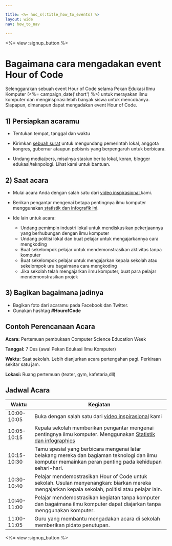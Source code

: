 ```yaml
---

title: <%= hoc_s(:title_how_to_events) %>
layout: wide
nav: how_to_nav

---
```


<%= view :signup_button %>

# Bagaimana cara mengadakan event Hour of Code

Selenggarakan sebuah event Hour of Code selama Pekan Edukasi Ilmu Komputer (<%= campaign_date('short') %>) untuk merayakan ilmu komputer dan menginspirasi lebih banyak siswa untuk mencobanya. Siapapun, dimanapun dapat mengadakan event Hour of Code.

## 1) Persiapkan acaramu

  * Tentukan tempat, tanggal dan waktu
  * Kirimkan [sebuah surat](https://docs.google.com/a/code.org/document/d/1eP41sKW7y0qq_JvkRIgZK8dWYICaGRZ4CCDETXa78wY/edit) untuk mengundang pemerintah lokal, anggota kongres, gubernur ataupun pebisnis yang berpengaruh untuk berbicara.
  * Undang media/pers, misalnya stasiun berita lokal, koran, blogger edukasi/teknpologi. Lihat  kami untuk bantuan.</li> </ul> 
    
    ## 2) Saat acara
    
      * Mulai acara Anda dengan salah satu dari [ video inspirasional ](<%= resolve_url('/promote/resources#videos') %>) kami.
      * Berikan pengantar mengenai betapa pentingnya ilmu komputer menggunakan[ statistik dan infografik ini](<%= resolve_url('/promote/stats') %>).   
          
        
      * Ide lain untuk acara: 
          * Undang pemimpin industri lokal untuk mendiskusikan pekerjaannya yang berhubungan dengan ilmu komputer
          * Undang politisi lokal dan buat pelajar untuk mengajarkannya cara mengkoding
          * Buat sekelompok pelajar untuk mendemonstrasikan aktivitas tanpa komputer
          * Buat sekelompok pelajar untuk mengajarkan kepala sekolah atau sekelompok uru bagaimana cara mengkoding
          * Jika sekolah telah mengajarkan ilmu komputer, buat para pelajar mendemonstrasikan projek
    
    ## 3) Bagikan bagaimana jadinya
    
      * Bagikan foto dari acaramu pada Facebook dan Twitter. 
      * Gunakan hashtag **#HourofCode**
    
    ## Contoh Perencanaan Acara
    
    **Acara:** Pertemuan pembukaan Computer Science Education Week
    
    **Tanggal:** 7 Des (awal Pekan Edukasi Ilmu Komputer)
    
    **Waktu:** Saat sekolah. Lebih dianjurkan acara pertengahan pagi. Perkiraan sekitar satu jam.
    
    **Lokasi:** Ruang pertemuan (teater, gym, kafetaria,dll)   
      
    
    
    ## Jadwal Acara
    
    | Waktu       | Kegiatan                                                                                                                                                |
    | ----------- | ------------------------------------------------------------------------------------------------------------------------------------------------------- |
    | 10:00-10:05 | Buka dengan salah satu dari [video inspirasional](<%= resolve_url('/promote/resources#videos') %>) kami                                                   |
    | 10:05-10:15 | Kepala sekolah memberikan pengantar mengenai pentingnya ilmu komputer. Menggunakan [Statistik dan infographics](<%= resolve_url('/promote/stats') %>)     |
    | 10:15-10:30 | Tamu spesial yang berbicara mengenai latar belakang mereka dan bagiaman teknologi dan ilmu komputer memainkan peran penting pada kehidupan sehari-hari. |
    | 10:30-10:40 | Pelajar mendemostrasikan Hour of Code untuk sekolah. Usulan menyenangkan: biarkan mereka mengajarkan kepala sekolah, politisi atau pelajar lain.        |
    | 10:40-11:00 | Pelajar mendemostrasikan kegiatan tanpa komputer dan bagaimana ilmu komputer dapat diajarkan tanpa menggunakan komputer.                                |
    | 11:00-11:05 | Guru yang membantu mengadakan acara di sekolah memberikan pidato penutupan.                                                                             |
    
    <%= view :signup_button %>